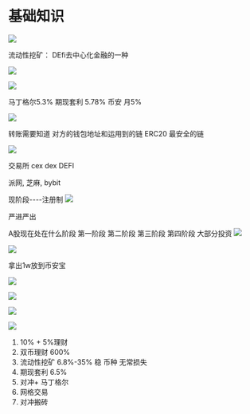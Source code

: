# 基础知识

![](2022-07-16-11-07-13.png)

流动性挖矿： DEfi去中心化金融的一种

![](2022-07-16-14-32-42.png)

![](2022-07-17-08-02-10.png)

马丁格尔5.3% 期现套利 5.78% 币安 月5%

![](2022-07-17-10-16-44.png)

转账需要知道 对方的钱包地址和运用到的链
ERC20 最安全的链

![](2022-07-17-10-47-50.png)

交易所 cex dex DEFI

派网, 芝麻, bybit

现阶段----注册制
![](2022-07-18-09-11-03.png)

严进严出

A股现在处在什么阶段
第一阶段
第二阶段
第三阶段
第四阶段 大部分投资
![](2022-07-18-09-20-23.png)

![](2022-07-18-09-45-04.png)

拿出1w放到币安宝

![](2022-07-19-00-24-53.png)

![](2022-07-19-00-55-18.png)

![](2022-07-19-01-00-38.png)

![](2022-07-19-01-05-41.png)

1. 10% + 5%理财
2. 双币理财 600%
3. 流动性挖矿 6.8%-35% 稳  币种 无常损失
4. 期现套利  6.5%
5. 对冲+ 马丁格尔
6. 网格交易
7. 对冲搬砖
